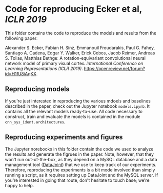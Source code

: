 # Code for reproducing Ecker et al, *ICLR 2019*

This folder contains the code to reproduce the models and results from the following paper:

Alexander S. Ecker, Fabian H. Sinz, Emmanouil Froudarakis, Paul G. Fahey, Santiago A. Cadena, Edgar Y. Walker, Erick Cobos, Jacob Reimer, Andreas S. Tolias, Matthias Bethge: A rotation-equivariant convolutional neural network model of primary visual cortex. *International Conference on Learning Representations (ICLR 2019)*. https://openreview.net/forum?id=H1fU8iAqKX.


## Reproducing models

If you're just interested in reproducing the various mdoels and baselines described in the paper, check out the Jupyter notebook `models.ipynb`.
It contains all the relevant models ready-to-use.
All code necessary to construct, train and evaluate the models is contained in the module `cnn_sys_ident.architectures`.


## Reproducing experiments and figures

The Jupyter norebooks in this folder contain the code we used to analyze the results and generate the figrues in the paper.
Note, however, that they won't run out-of-the-box, as they depend on a MySQL database and a data management tool ([DataJoint](https://datajoint.io)) that we use to keep track of our experiments.
Therefore, reproducing the experiments is a bit mode involved than simply running a script, as it requires setting up DataJoint and the MySQL server.
If you're interested in going that route, don't hesitate to touch base; we're happy to help.
